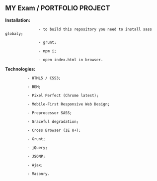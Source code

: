 ## MY Exam / PORTFOLIO PROJECT

**Installation:**

                   - to build this repository you need to install sass globaly;

                   - grunt;

                   - npm i;

                   - open index.html in browser.

**Technologies:**

              - HTML5 / CSS3;

              - BEM;

              - Pixel Perfect (Chrome latest);

              - Mobile-First Responsive Web Design;

              - Preprocessor SASS;

              - Graceful degradation;

              - Cross Browser (IE 8+);

              - Grunt;

              - jQuery;

              - JSONP;

              - Ajax;

              - Masonry.


